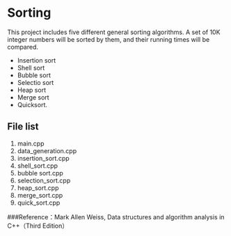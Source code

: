 # Sorting
This project includes five different general sorting algorithms. A set of 10K integer numbers will be sorted by them, and their running times will be compared.
* Insertion sort
* Shell sort
* Bubble sort
* Selectio sort
* Heap sort
* Merge sort
* Quicksort. 

## File list
1. main.cpp
2. data_generation.cpp
3. insertion_sort.cpp
4. shell_sort.cpp
5. bubble sort.cpp
6. selection_sort.cpp
7. heap_sort.cpp
8. merge_sort.cpp
9. quick_sort.cpp

###Reference：Mark Allen Weiss, Data structures and algorithm analysis in C++（Third Edition）
